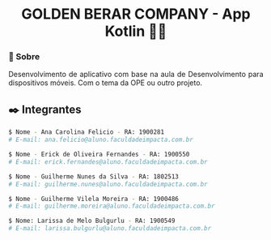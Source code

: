 <h1 align="center">
     GOLDEN BERAR COMPANY - App Kotlin   💜🚀
</h1>

### :scroll: Sobre
<p align="justify">
     Desenvolvimento de aplicativo com base na aula de Desenvolvimento para dispositivos móveis.
     Com o tema da OPE ou outro projeto.
</p>

## :black_nib: Integrantes
```bash
$ Nome - Ana Carolina Felicio - RA: 1900281
# E-mail: ana.felicio@aluno.faculdadeimpacta.com.br  

$ Nome - Erick de Oliveira Fernandes - RA: 1900550
# E-mail: erick.fernandes@aluno.faculdadeimpacta.com.br  

$ Nome - Guilherme Nunes da Silva - RA: 1802513
# E-mail: guilherme.nunes@aluno.faculdadeimpacta.com.br  

$ Nome - Guilherme Vilela Moreira - RA: 1900486
# E-mail: guilherme.moreira@aluno.faculdadeimpacta.com.br  

$ Nome: Larissa de Melo Bulgurlu - RA: 1900549
# E-mail: larissa.bulgurlu@aluno.faculdadeimpacta.com.br    
```
